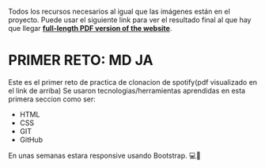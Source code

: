 Todos los recursos necesarios al igual que las imágenes están en el proyecto. Puede usar el siguiente link para ver el resultado final al que hay que llegar **[full-length PDF version of the website](https://actosoft-academy-public.s3.amazonaws.com/web-fundamentals-course-2022/spotify-clone.pdf)**.
# PRIMER RETO: MD JA
Este es el primer reto de practica de clonacion de spotify(pdf visualizado en el link de arriba)
Se usaron tecnologias/herramientas aprendidas en esta primera seccion como ser:
- HTML
- CSS
- GIT
- GitHub

En unas semanas estara responsive usando  Bootstrap.
💻📖
